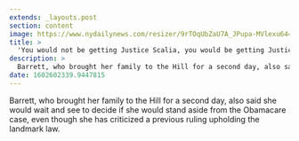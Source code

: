 ```yaml
--- 
extends: _layouts.post 
section: content 
image: https://www.nydailynews.com/resizer/9rTOqUbZaU7A_JPupa-MVlexu64=/1200x0/top/cloudfront-us-east-1.images.arcpublishing.com/tronc/4RSI4G7HZZBY3MZMQBVLJNZR54.jpg 
title: > 
  'You would not be getting Justice Scalia, you would be getting Justice Barrett’: Supreme Court confirmation hearings continue 
description: > 
  Barrett, who brought her family to the Hill for a second day, also said she would wait and see to decide if she would stand aside from the Obamacare case, even though she has criticized a previous ruling upholding the landmark law. 
date: 1602602339.9447815 
--- 
```

Barrett, who brought her family to the Hill for a second day, also said she would wait and see to decide if she would stand aside from the Obamacare case, even though she has criticized a previous ruling upholding the landmark law.